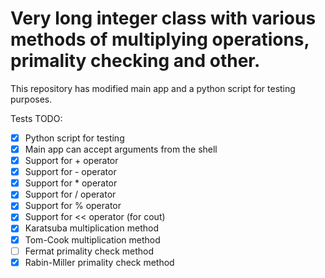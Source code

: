 # Very long integer class with various methods of multiplying operations, primality checking and other.

This repository has modified main app and a python script for testing purposes.

Tests TODO:
* [X] Python script for testing
* [X] Main app can accept arguments from the shell 
* [X] Support for + operator
* [X] Support for - operator
* [X] Support for * operator
* [X] Support for / operator
* [X] Support for % operator
* [X] Support for << operator (for cout)
* [X] Karatsuba multiplication method
* [X] Tom-Cook multiplication method
* [ ] Fermat primality check method
* [X] Rabin-Miller primality check method